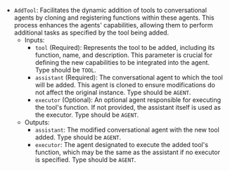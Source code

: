 - `AddTool`: Facilitates the dynamic addition of tools to conversational agents by cloning and registering functions within these agents. This process enhances the agents' capabilities, allowing them to perform additional tasks as specified by the tool being added.
    - Inputs:
        - `tool` (Required): Represents the tool to be added, including its function, name, and description. This parameter is crucial for defining the new capabilities to be integrated into the agent. Type should be `TOOL`.
        - `assistant` (Required): The conversational agent to which the tool will be added. This agent is cloned to ensure modifications do not affect the original instance. Type should be `AGENT`.
        - `executor` (Optional): An optional agent responsible for executing the tool's function. If not provided, the assistant itself is used as the executor. Type should be `AGENT`.
    - Outputs:
        - `assistant`: The modified conversational agent with the new tool added. Type should be `AGENT`.
        - `executor`: The agent designated to execute the added tool's function, which may be the same as the assistant if no executor is specified. Type should be `AGENT`.
